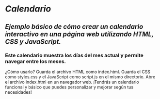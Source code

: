 # _Calendario_

## **_Ejemplo básico de cómo crear un calendario interactivo en una página web utilizando HTML, CSS y JavaScript._**

### Este calendario muestra los días del mes actual y permite navegar entre los meses.
¿Cómo usarlo?
Guarda el archivo HTML como index.html.
Guarda el CSS como styles.css y el JavaScript como script.js en el mismo directorio.
Abre el archivo index.html en un navegador web.
¡Tendrás un calendario funcional y básico que puedes personalizar y mejorar según tus necesidades!
